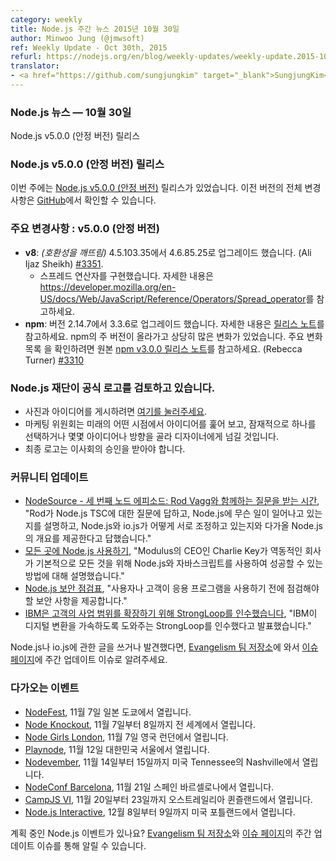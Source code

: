 ```yaml
---
category: weekly
title: Node.js 주간 뉴스 2015년 10월 30일
author: Minwoo Jung (@jmwsoft)
ref: Weekly Update - Oct 30th, 2015
refurl: https://nodejs.org/en/blog/weekly-updates/weekly-update.2015-10-30/
translator:
- <a href="https://github.com/sungjungkim" target="_blank">SungjungKim</a>
---
```


<!--
### Node.js News — October 30th
Node.js v5.0.0 (Stable) is released
-->

### Node.js 뉴스 — 10월 30일
Node.js v5.0.0 (안정 버전) 릴리스

<!--
### Node.js v5.0.0 (Stable) Releases

This week we have one release: [Node.js v5.0.0 (Stable)](https://nodejs.org/en/blog/release/v5.0.0/). Complete changelog from previous releases can be found [on GitHub](https://github.com/nodejs/node/blob/master/CHANGELOG.md).
-->

### Node.js v5.0.0 (안정 버전) 릴리스

이번 주에는 [Node.js v5.0.0 (안정 버전)](https://nodejs.org/en/blog/release/v5.0.0/) 릴리스가 있었습니다. 이전 버전의 전체 변경사항은
[GitHub](https://github.com/nodejs/node/blob/master/CHANGELOG.md)에서 확인할 수 있습니다.

<!--
### Notable changes : v5.0.0 (Stable)

* **v8**: _(Breaking)_ Upgraded to 4.6.85.25 from 4.5.103.35  (Ali Ijaz Sheikh) [#3351](https://github.com/nodejs/node/pull/3351).
  - Implements the spread operator, see https://developer.mozilla.org/en-US/docs/Web/JavaScript/Reference/Operators/Spread_operator for further information.
* **npm**: Upgraded to version 3.3.6 from 2.14.7, see https://github.com/npm/npm/releases/tag/v3.3.6 for more details. This is a major version bump for npm and it has seen a significant amount of change. Please see the original [npm v3.0.0 release notes](https://github.com/npm/npm/blob/master/CHANGELOG.md#v300-2015-06-25) for a list of major changes (Rebecca Turner) [#3310](https://github.com/nodejs/node/pull/3310).
-->

### 주요 변경사항 : v5.0.0 (안정 버전)

* **v8**: _(호환성을 깨뜨림)_ 4.5.103.35에서 4.6.85.25로 업그레이드 했습니다. (Ali Ijaz Sheikh) [#3351](https://github.com/nodejs/node/pull/3351).
  - 스프레드 연산자를 구현했습니다. 자세한 내용은 <https://developer.mozilla.org/en-US/docs/Web/JavaScript/Reference/Operators/Spread_operator>를 참고하세요.
* **npm**: 버전 2.14.7에서 3.3.6로 업그레이드 했습니다. 자세한 내용은 [릴리스 노트](https://github.com/npm/npm/releases/tag/v3.3.6)를 참고하세요. npm의 주 버전이 올라가고 상당히 많은 변화가 있었습니다. 주요 변화 목록 을 확인하려면 원본 [npm v3.0.0 릴리스 노트](https://github.com/npm/npm/blob/master/CHANGELOG.md#v300-2015-06-25)를 참고하세요. (Rebecca Turner) [#3310](https://github.com/nodejs/node/pull/3310)

<!--
### Node.js foundation is considering an iteration on the official logo

* [Please click here](https://github.com/nodejs/evangelism/issues/179) to post images and ideas.
* The Marketing Committee will look over ideas at some point in the future and potentially select one or take some of the ideas/direction and handoff to a designer.
* Final logo will have to be approved by the Board of Directors.
-->

### Node.js 재단이 공식 로고를 검토하고 있습니다.

* 사진과 아이디어를 게시하려면 [여기를 눌러주세요](https://github.com/nodejs/evangelism/issues/179).
* 마케팅 위원회는 미래의 어떤 시점에서 아이디어를 훑어 보고, 잠재적으로 하나를 선택하거나 몇몇 아이디어나 방향을 골라 디자이너에게 넘길 것입니다.
* 최종 로고는 이사회의 승인을 받아야 합니다.

<!--
### Community Updates

* [NodeSource - Need to Node Ep.3: Office Hours with Rod Vagg](https://vimeo.com/143308094), "Rod answers questions about the Node.js TSC, discusses what is happening with Node.js, provides updates on how the reconciliation of Node.js & io.js is going and outlines what's coming up next with Node.js."
* [Using Node.js for everything](https://codek.tv/2095), "Charlie Key, CEO at Modulus, covers how a fast-moving company can use Node.js and JavaScript for basically everything and succeed."
* [Node.js Security Checklist](https://blog.risingstack.com/node-js-security-checklist/), "checklist to help you guide through the must have security checks before your application is enabled to thousands of users/customers."
* [IBM acquires StrongLoop, helping clients extend their enterprise reach](http://www.thoughtsoncloud.com/2015/09/ibm-acquires-strongloop-helping-clients-extend-their-enterprise-reach/), "IBM announced that it acquired StrongLoop to help you accelerate your digital transformation."

If you have spotted or written something about Node.js, do come over to our [Evangelism team repo](https://github.com/nodejs/evangelism) and suggest it on the [Issues page](https://github.com/nodejs/evangelism/issues), specifically the Weekly Updates issue.
-->

### 커뮤니티 업데이트

* [NodeSource - 세 번째 노드 에피소드: Rod Vagg와 함께하는 질문을 받는 시간](https://vimeo.com/143308094), "Rod가 Node.js TSC에 대한 질문에 답하고, Node.js에 무슨 일이 일어나고 있는지를 설명하고,  Node.js와 io.js가 어떻게 서로 조정하고 있는지와 다가올 Node.js의 개요를 제공한다고 답했습니다."
* [모든 곳에 Node.js 사용하기](https://codek.tv/2095), "Modulus의 CEO인 Charlie Key가 역동적인 회사가 기본적으로 모든 것을 위해 Node.js와 자바스크립트를 사용하여 성공할 수 있는 방법에 대해 설명했습니다."
* [Node.js 보안 점검표](https://blog.risingstack.com/node-js-security-checklist/), "사용자나 고객이 응용 프로그램을 사용하기 전에 점검해야 할 보안 사항을 제공합니다."
* [IBM은 고객의 사업 범위를 확장하기 위해 StrongLoop를 인수했습니다](http://www.thoughtsoncloud.com/2015/09/ibm-acquires-strongloop-helping-clients-extend-their-enterprise-reach/), "IBM이 디지털 변환을 가속하도록 도와주는 StrongLoop를 인수했다고 발표했습니다."

Node.js나 io.js에 관한 글을 쓰거나 발견했다면, [Evangelism 팀 저장소](https://github.com/nodejs/evangelism)에 와서 [이슈 페이지](https://github.com/nodejs/evangelism/issues)에 주간 업데이트 이슈로 알려주세요.

<!--
### Upcoming Events

* [NodeFest](http://nodefest.jp/2015/), November 7th at Tokyo, Japan
* [Node Knockout](http://www.nodeknockout.com/), November 7 - 8th, Worldwide
* [Node Girls London](https://nodegirls.typeform.com/to/atW4HR), November 7th at London, UK
* [Playnode](http://playnode.io/), November 12nd at Seoul, South Korea
* [Nodevember](http://nodevember.org/?utm_source=io.js+and+Node.js+News&utm_medium=article), November 14th - 15th at Nashville, Tennessee, US.
* [NodeConf Barcelona](https://ti.to/barcelonajs/nodeconf-barcelona-2015), November 21st at Barcelona, Spain
* [CampJS VI](http://vi.campjs.com), November 20 – 23th at Queensland, Australia
* [Node.js Interactive](http://events.linuxfoundation.org/events/node-interactive), December 8-9th at Portland, US.

Have an event about Node.js coming up? You can put your events here through the [Evangelism team repo](https://github.com/nodejs/evangelism) and announce it in the [Issues page](https://github.com/nodejs/evangelism/issues), specifically the Weekly Updates issue.
-->

### 다가오는 이벤트

* [NodeFest](http://nodefest.jp/2015/), 11월 7일 일본 도쿄에서 열립니다.
* [Node Knockout](http://www.nodeknockout.com/), 11월 7일부터 8일까지 전 세계에서 열립니다.
* [Node Girls London](https://nodegirls.typeform.com/to/atW4HR), 11월 7일 영국 런던에서 열립니다.
* [Playnode](http://playnode.io/), 11월 12일 대한민국 서울에서 열립니다.
* [Nodevember](http://nodevember.org/?utm_source=io.js+and+Node.js+News&utm_medium=article), 11월 14일부터 15일까지 미국 Tennessee의 Nashville에서 열립니다.
* [NodeConf Barcelona](https://ti.to/barcelonajs/nodeconf-barcelona-2015), 11월 21일 스페인 바르셀로나에서 열립니다.
* [CampJS VI](http://vi.campjs.com), 11월 20일부터 23일까지 오스트레일리아 퀸즐랜드에서 열립니다.
* [Node.js Interactive](http://events.linuxfoundation.org/events/node-interactive), 12월 8일부터 9일까지 미국 포틀랜드에서 열립니다.

계획 중인 Node.js 이벤트가 있나요? [Evangelism 팀 저장소](https://github.com/nodejs/evangelism)와 [이슈 페이지](https://github.com/nodejs/evangelism/issues)의 주간 업데이트 이슈를 통해 알릴 수 있습니다.
